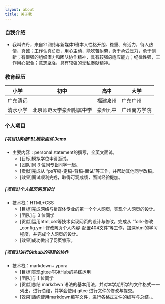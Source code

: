 ```yaml
---
layout: about
title: 关于我
---
```


### 自我介绍
- 我叫许丹，来自21网络与新媒体1班本人性格开朗、稳重、有活力，待人热情、真诚；工作认真负责，用心主动，能吃苦耐劳，勇于承受压力，勇于创新；有很强的组织潜力和团队协作精神，具有较强的适应能力；纪律性强，工作用心配合；意志坚强，具有较强的无私奉献精神。
### 教育经历
小学 |初中 | 高中 | 大学
---|---|---|---
广东清远 | | 福建泉州 | 广东广州
清水小学 |北京师范大学泉州附属中学 | 泉州九中 | 广州南方学院

### 个人项目
#####  [项目1]英语PBL模拟面试 [Demo](http://shakeeee.gitee.io/web-design-/)
* 主要内容：personal statement的撰写，全英文面试。
  * [目标]模拟学位申请面试。
  * [团队]同 3 位同专业同学一起。
  * [贡献]完成从 “ps写稿-定稿-背稿-面试”等工作，并帮助其他同学改稿。
  * [效果]面试顺利完成，取得可观成绩，面试经验提加。

##### [项目2]个人简历网页设计
* 技术栈：HTML+CSS
  * [目标]完成网络与新媒体专业的第一个个人网页，实现个人网页的设计。
  * [团队]与 3 位同学
  * [贡献]运用html,css等技术实现网页的设计与修改。完成从 “fork-修改_config.yml-修改网页个人内容-配置404文件”等工作，加深html的学习程度，并完成个人网页的设计。
  * [效果]成功做出了网页雏形。
##### [项目3]进行Github的项目的协作 
* 技术栈：markdown+typora
  * [目标]实现gitee与GitHub的熟练运用
  * [团队]与 1 位同学
  * [贡献]总结 markdown 语法的基本用法，并对本学期所学的文件格式一一列出，进行总结，并学会使用 gitee 进行文件的修改与提交。
  * [效果]熟练使用markdown编写文件，进行各格式文件的编写与总结。。

